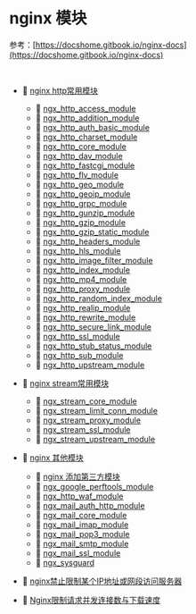 # nginx 模块

参考：[https://docshome.gitbook.io/nginx-docs](https://docshome.gitbook.io/nginx-docs)

‍

- 📑 [nginx http常用模块](nginx%20模块/nginx%20http常用模块.md)

  - 📄 [ngx_http_access_module](nginx%20模块/nginx%20http常用模块/ngx_http_access_module.md)
  - 📄 [ngx_http_addition_module](nginx%20模块/nginx%20http常用模块/ngx_http_addition_module.md)
  - 📄 [ngx_http_auth_basic_module](nginx%20模块/nginx%20http常用模块/ngx_http_auth_basic_module.md)
  - 📄 [ngx_http_charset_module](nginx%20模块/nginx%20http常用模块/ngx_http_charset_module.md)
  - 📄 [ngx_http_core_module](nginx%20模块/nginx%20http常用模块/ngx_http_core_module.md)
  - 📄 [ngx_http_dav_module](nginx%20模块/nginx%20http常用模块/ngx_http_dav_module.md)
  - 📄 [ngx_http_fastcgi_module](nginx%20模块/nginx%20http常用模块/ngx_http_fastcgi_module.md)
  - 📄 [ngx_http_flv_module](nginx%20模块/nginx%20http常用模块/ngx_http_flv_module.md)
  - 📄 [ngx_http_geo_module](nginx%20模块/nginx%20http常用模块/ngx_http_geo_module.md)
  - 📄 [ngx_http_geoip_module](nginx%20模块/nginx%20http常用模块/ngx_http_geoip_module.md)
  - 📄 [ngx_http_grpc_module](nginx%20模块/nginx%20http常用模块/ngx_http_grpc_module.md)
  - 📄 [ngx_http_gunzip_module](nginx%20模块/nginx%20http常用模块/ngx_http_gunzip_module.md)
  - 📄 [ngx_http_gzip_module](nginx%20模块/nginx%20http常用模块/ngx_http_gzip_module.md)
  - 📄 [ngx_http_gzip_static_module](nginx%20模块/nginx%20http常用模块/ngx_http_gzip_static_module.md)
  - 📄 [ngx_http_headers_module](nginx%20模块/nginx%20http常用模块/ngx_http_headers_module.md)
  - 📄 [ngx_http_hls_module](nginx%20模块/nginx%20http常用模块/ngx_http_hls_module.md)
  - 📄 [ngx_http_image_filter_module](nginx%20模块/nginx%20http常用模块/ngx_http_image_filter_module.md)
  - 📄 [ngx_http_index_module](nginx%20模块/nginx%20http常用模块/ngx_http_index_module.md)
  - 📄 [ngx_http_mp4_module](nginx%20模块/nginx%20http常用模块/ngx_http_mp4_module.md)
  - 📄 [ngx_http_proxy_module](nginx%20模块/nginx%20http常用模块/ngx_http_proxy_module.md)
  - 📄 [ngx_http_random_index_module](nginx%20模块/nginx%20http常用模块/ngx_http_random_index_module.md)
  - 📄 [ngx_http_realip_module](nginx%20模块/nginx%20http常用模块/ngx_http_realip_module.md)
  - 📄 [ngx_http_rewrite_module](nginx%20模块/nginx%20http常用模块/ngx_http_rewrite_module.md)
  - 📄 [ngx_http_secure_link_module](nginx%20模块/nginx%20http常用模块/ngx_http_secure_link_module.md)
  - 📄 [ngx_http_ssl_module](nginx%20模块/nginx%20http常用模块/ngx_http_ssl_module.md)
  - 📄 [ngx_http_stub_status_module](nginx%20模块/nginx%20http常用模块/ngx_http_stub_status_module.md)
  - 📄 [ngx_http_sub_module](nginx%20模块/nginx%20http常用模块/ngx_http_sub_module.md)
  - 📄 [ngx_http_upstream_module](nginx%20模块/nginx%20http常用模块/ngx_http_upstream_module.md)
- 📑 [nginx stream常用模块](nginx%20模块/nginx%20stream常用模块.md)

  - 📄 [ngx_stream_core_module](nginx%20模块/nginx%20stream常用模块/ngx_stream_core_module.md)
  - 📄 [ngx_stream_limit_conn_module](nginx%20模块/nginx%20stream常用模块/ngx_stream_limit_conn_module.md)
  - 📄 [ngx_stream_proxy_module](nginx%20模块/nginx%20stream常用模块/ngx_stream_proxy_module.md)
  - 📄 [ngx_stream_ssl_module ](nginx%20模块/nginx%20stream常用模块/ngx_stream_ssl_module%20.md)
  - 📄 [ngx_stream_upstream_module](nginx%20模块/nginx%20stream常用模块/ngx_stream_upstream_module.md)
- 📑 [nginx 其他模块](nginx%20模块/nginx%20其他模块.md)

  - 📄 [nginx 添加第三方模块](nginx%20模块/nginx%20其他模块/nginx%20添加第三方模块.md)
  - 📄 [ngx_google_perftools_module](nginx%20模块/nginx%20其他模块/ngx_google_perftools_module.md)
  - 📄 [ngx_http_waf_module](nginx%20模块/nginx%20其他模块/ngx_http_waf_module.md)
  - 📄 [ngx_mail_auth_http_module](nginx%20模块/nginx%20其他模块/ngx_mail_auth_http_module.md)
  - 📄 [ngx_mail_core_module](nginx%20模块/nginx%20其他模块/ngx_mail_core_module.md)
  - 📄 [ngx_mail_imap_module](nginx%20模块/nginx%20其他模块/ngx_mail_imap_module.md)
  - 📄 [ngx_mail_pop3_module](nginx%20模块/nginx%20其他模块/ngx_mail_pop3_module.md)
  - 📄 [ngx_mail_smtp_module](nginx%20模块/nginx%20其他模块/ngx_mail_smtp_module.md)
  - 📄 [ngx_mail_ssl_module](nginx%20模块/nginx%20其他模块/ngx_mail_ssl_module.md)
  - 📄 [ngx_sysguard](nginx%20模块/nginx%20其他模块/ngx_sysguard.md)
- 📄 [nginx禁止限制某个IP地址或网段访问服务器](nginx%20模块/nginx禁止限制某个IP地址或网段访问服务器.md)
- 📄 [Nginx限制请求并发连接数与下载速度](nginx%20模块/Nginx限制请求并发连接数与下载速度.md)

‍
